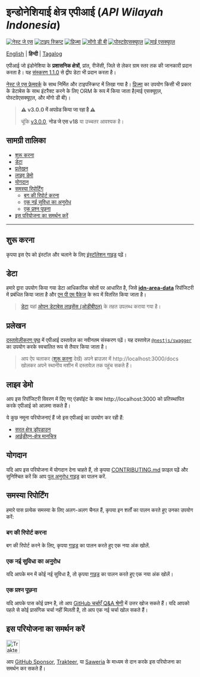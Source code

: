 <h1 align="">इन्डोनेशियाई क्षेत्र एपीआई (<i>API Wilayah Indonesia</i>)</h1>

<p>
  <a href="https://nestjs.com"><img alt="नेस्ट जे एस" src="https://img.shields.io/badge/-NestJS-ea2845?style=flat-square&logo=nestjs&logoColor=white" /></a>
  <a href="https://www.typescriptlang.org"><img alt="टाइप स्क्रिप्ट" src="https://img.shields.io/badge/-TypeScript-007ACC?style=flat-square&logo=typescript&logoColor=white" /></a>
  <a href="https://www.prisma.io"><img alt="प्रिज्मा" src="https://img.shields.io/badge/-Prisma-1B222D?style=flat-square&logo=prisma&logoColor=white" /></a>
  <a href="https://www.mongodb.com"><img alt="मोंगो डी बी" src="https://img.shields.io/badge/-MongoDB-47A248?style=flat-square&logo=mongodb&logoColor=white" /></a>
  <a href="https://www.postgresql.org"><img alt="पोस्टग्रेएसक्यूएल" src="https://img.shields.io/badge/-PostgreSQL-657991?style=flat-square&logo=postgresql&logoColor=white" /></a>
  <a href="https://www.mysql.com"><img alt="माई एसक्यूएल" src="https://img.shields.io/badge/-MySQL-00688F?style=flat-square&logo=mysql&logoColor=white" /></a>
</p>

[English](../README.md) | **हिन्दी** | [Tagalog](README_tl.md)

एपीआई जो इंडोनेशिया के **प्रशासनिक क्षेत्रों**, प्रांत, रीजेंसी, जिले से लेकर ग्राम स्तर तक की जानकारी प्रदान करता है। यह [संस्करण 1.1.0](https://github.com/fityannugroho/idn-area/releases/tag/v1.1.0) से द्वीप डेटा भी प्रदान करता है।

[नेस्ट जे एस फ्रेमवर्क](https://nestjs.com) के साथ निर्मित और टाइपस्क्रिप्ट में लिखा गया है। [प्रिज्मा](https://www.prisma.io) का उपयोग किसी भी प्रकार के डेटाबेस के साथ इंटरैक्ट करने के लिए ORM के रूप में किया जाता है(माई एसक्यूएल, पोस्टग्रेएसक्यूएल, और मोंगो डी बी)।

> **⚠️ v3.0.0 में अपग्रेड किया जा रहा है ⚠️**
>
> चूंकि [v3.0.0](https://github.com/fityannugroho/idn-area/releases/tag/v3.0.0), **नोड जे एस v18** या उच्चतर आवश्यक है।

<h2>सामग्री तालिका</h2>

- [शुरू करना](#शुरू-करना)
- [डेटा](#डेटा)
- [प्रलेखन](#प्रलेखन)
- [लाइव डेमो](#लाइव-डेमो)
- [योगदान](#योगदान)
- [समस्या रिपोर्टिंग](#समस्या-रिपोर्टिंग)
  - [बग की रिपोर्ट करना](#बग-की-रिपोर्ट-करना)
  - [एक नई सुविधा का अनुरोध](#एक-नई-सुविधा-का-अनुरोध)
  - [एक प्रश्न पूछना](#एक-प्रश्न-पूछना)
- [इस परियोजना का समर्थन करें](#इस-परियोजना-का-समर्थन-करें)

---

## शुरू करना

कृपया इस ऐप को इंस्टॉल और चलाने के लिए [इंस्टॉलेशन गाइड](installation.md) पढ़ें।

## डेटा

हमारे द्वारा उपयोग किया गया डेटा आधिकारिक स्रोतों पर आधारित है, जिसे [**idn-area-data**](https://github.com/fityannugroho/idn-area-data) रिपॉजिटरी में प्रबंधित किया जाता है और [एन पी एम पैकेज](https://www.npmjs.com/package/idn-area-data) के रूप में वितरित किया जाता है।

> [डेटा](https://github.com/fityannugroho/idn-area-data/tree/main/data)  यहां [ओपन डेटाबेस लाइसेंस (ओडीबीएल)](https://github.com/fityannugroho/idn-area-data/blob/main/data/LICENSE.md) के तहत उपलब्ध कराया गया है।

## प्रलेखन

[दस्तावेज़ीकरण पृष्ठ](https://idn-area.cyclic.app/docs) में एपीआई दस्तावेज़ का नवीनतम संस्करण पढ़ें। यह दस्तावेज़ [`@nestjs/swagger`](https://docs.nestjs.com/openapi/introduction) का उपयोग करके स्वचालित रूप से तैयार किया जाता है।

> आप ऐप चलाकर ([शुरू करना](#शुरू-करना) देखें) अपने ब्राउज़र में http://localhost:3000/docs खोलकर अपने स्थानीय मशीन में दस्तावेज़ तक पहुंच सकते हैं।

## लाइव डेमो

आप इस रिपॉजिटरी विवरण में दिए गए एंडपॉइंट के साथ http://localhost:3000 को प्रतिस्थापित करके एपीआई को आज़मा सकते हैं।

ये कुछ नमूना परियोजनाएं हैं जो इस एपीआई का उपयोग कर रही हैं:

- [सरल क्षेत्र ड्रॉपडाउन](https://github.com/fityannugroho/idn-area-example)
- [आईडीएन-क्षेत्र मानचित्र](https://github.com/fityannugroho/idn-area-map)

## योगदान
यदि आप इस परियोजना में योगदान देना चाहते हैं, तो कृपया [CONTRIBUTING.md](../CONTRIBUTING.md) फ़ाइल पढ़ें और सुनिश्चित करें कि आप [पुल अनुरोध गाइड](../CONTRIBUTING.md#submitting-a-pull-request) का पालन करें.

## समस्या रिपोर्टिंग

हमारे पास प्रत्येक समस्या के लिए अलग-अलग चैनल हैं, कृपया इन शर्तों का पालन करते हुए उनका उपयोग करें:

### बग की रिपोर्ट करना
बग की रिपोर्ट करने के लिए, कृपया [गाइड](../CONTRIBUTING.md#submitting-an-issue) का पालन करते हुए एक नया अंक खोलें.

### एक नई सुविधा का अनुरोध
यदि आपके मन में कोई नई सुविधा है, तो कृपया [गाइड](../CONTRIBUTING.md#submitting-an-issue) का पालन करते हुए एक नया अंक खोलें।

### एक प्रश्न पूछना
यदि आपके पास कोई प्रश्न है, तो आप [GitHub चर्चाएँ Q&A श्रेणी](https://github.com/fityannugroho/idn-area/discussions/categories/q-a) में उत्तर खोज सकते हैं। यदि आपको पहले से कोई प्रासंगिक चर्चा नहीं मिलती है, तो आप एक नई चर्चा खोल सकते हैं।

## इस परियोजना का समर्थन करें

<a href="https://trakteer.id/fityannugroho/tip" target="_blank"><img id="wse-buttons-preview" src="https://cdn.trakteer.id/images/embed/trbtn-red-6.png" style="border: 0px none; height: 36px; --darkreader-inline-border-top: currentcolor; --darkreader-inline-border-right: currentcolor; --darkreader-inline-border-bottom: currentcolor; --darkreader-inline-border-left: currentcolor;" alt="Trakteer Saya" data-darkreader-inline-border-top="" data-darkreader-inline-border-right="" data-darkreader-inline-border-bottom="" data-darkreader-inline-border-left="" height="40"></a>

आप [GitHub Sponsor](https://github.com/sponsors/fityannugroho), [Trakteer](https://trakteer.id/fityannugroho/tip), या [Saweria](https://saweria.co/fityannugroho) के माध्यम से दान करके इस परियोजना का समर्थन कर सकते हैं।
